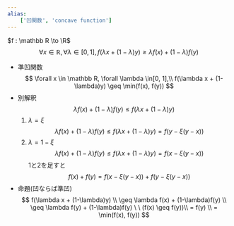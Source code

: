 ```yaml
---
alias:
    ['凹関数', 'concave function']
---
```

$f : \mathbb R \to \R$ 
$$
\forall x \in \mathbb R, \forall \lambda \in[0, 1], f(\lambda x + (1- \lambda)y) \geq \lambda f(x)+ (1-\lambda)f(y)
$$
- 準凹関数
    $$
    \forall x \in \mathbb R, \forall \lambda \in[0, 1],\\ f(\lambda x + (1- \lambda)y) \geq \min(f(x), f(y))
    $$
- 別解釈
    $$
    \lambda f(x) + (1-\lambda)f(y) \leq f(\lambda x + (1-\lambda)y)
    $$
    1. $\lambda = \xi$
        $$
        \lambda f(x) + (1-\lambda)f(y) \leq f(\lambda x + (1-\lambda)y) = f(y - \xi(y-x))
        $$
    2. $\lambda = 1-\xi$
        $$
        \lambda f(x) + (1-\lambda)f(y) \leq f(\lambda x + (1-\lambda)y) = f(x - \xi(y-x))
        $$
    1と2を足すと
    $$
    f(x) + f(y) = f(x - \xi(y-x)) + f(y - \xi(y-x))
    $$
- 命題(凹ならば準凹)
    $$
    f(\lambda x + (1-\lambda)y) \\
    \geq \lambda f(x) + (1-\lambda)f(y) \\
    \geq \lambda f(y) + (1-\lambda)f(y) \ \ (f(x) 
    \geq f(y))\\
    = f(y) \\
    = \min(f(x), f(y))
    $$